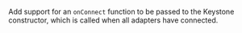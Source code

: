 Add support for an `onConnect` function to be passed to the Keystone constructor, which is called when all adapters have connected.